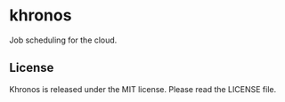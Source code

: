 khronos
===

Job scheduling for the cloud.


License
---

Khronos is released under the MIT license. Please read the LICENSE file.

